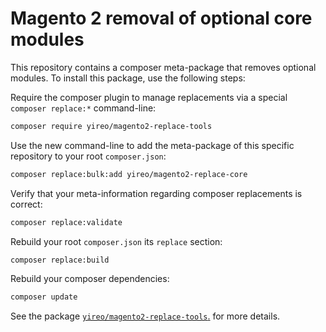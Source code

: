 # Magento 2 removal of optional core modules
This repository contains a composer meta-package that removes optional modules. To install this package, use the following steps:

Require the composer plugin to manage replacements via a special `composer replace:*` command-line:
```bash
composer require yireo/magento2-replace-tools
```

Use the new command-line to add the meta-package of this specific repository to your root `composer.json`:
```bash
composer replace:bulk:add yireo/magento2-replace-core
```

Verify that your meta-information regarding composer replacements is correct:
```bash
composer replace:validate
```

Rebuild your root `composer.json` its `replace` section:
```bash
composer replace:build
```

Rebuild your composer dependencies:
```bash
composer update
```

See the package [`yireo/magento2-replace-tools`.](https://github.com/yireo/magento2-replace-tools) for more details.
